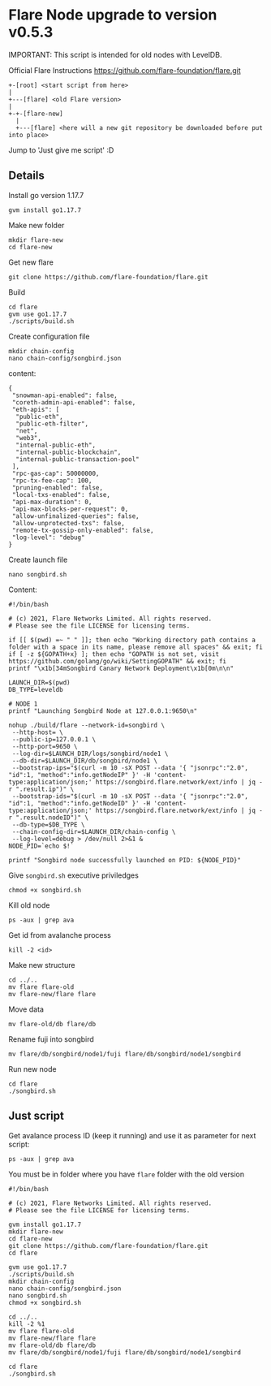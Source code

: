 # Flare Node upgrade to version v0.5.3

IMPORTANT: This script is intended for old nodes with LevelDB.

Official Flare Instructions
https://github.com/flare-foundation/flare.git

```
+-[root] <start script from here>
|
+---[flare] <old Flare version>
|
+-+-[flare-new]
  |
  +---[flare] <here will a new git repository be downloaded before put into place>
```



Jump to 'Just give me script' :D


## Details


Install go version 1.17.7
```
gvm install go1.17.7
```

Make new folder
```
mkdir flare-new
cd flare-new
```

Get new flare
```
git clone https://github.com/flare-foundation/flare.git
```


Build
```
cd flare
gvm use go1.17.7
./scripts/build.sh
```

Create configuration file
```
mkdir chain-config
nano chain-config/songbird.json
```

content:
```
{
 "snowman-api-enabled": false,
 "coreth-admin-api-enabled": false,
 "eth-apis": [
  "public-eth",
  "public-eth-filter",
  "net",
  "web3",
  "internal-public-eth",
  "internal-public-blockchain",
  "internal-public-transaction-pool"
 ],
 "rpc-gas-cap": 50000000,
 "rpc-tx-fee-cap": 100,
 "pruning-enabled": false,
 "local-txs-enabled": false,
 "api-max-duration": 0,
 "api-max-blocks-per-request": 0,
 "allow-unfinalized-queries": false,
 "allow-unprotected-txs": false,
 "remote-tx-gossip-only-enabled": false,
 "log-level": "debug"
}
```



Create launch file
```
nano songbird.sh
```

Content:
```
#!/bin/bash

# (c) 2021, Flare Networks Limited. All rights reserved.
# Please see the file LICENSE for licensing terms.

if [[ $(pwd) =~ " " ]]; then echo "Working directory path contains a folder with a space in its name, please remove all spaces" && exit; fi
if [ -z ${GOPATH+x} ]; then echo "GOPATH is not set, visit https://github.com/golang/go/wiki/SettingGOPATH" && exit; fi
printf "\x1b[34mSongbird Canary Network Deployment\x1b[0m\n\n"

LAUNCH_DIR=$(pwd)
DB_TYPE=leveldb

# NODE 1
printf "Launching Songbird Node at 127.0.0.1:9650\n"

nohup ./build/flare --network-id=songbird \
 --http-host= \
 --public-ip=127.0.0.1 \
 --http-port=9650 \
 --log-dir=$LAUNCH_DIR/logs/songbird/node1 \
 --db-dir=$LAUNCH_DIR/db/songbird/node1 \
 --bootstrap-ips="$(curl -m 10 -sX POST --data '{ "jsonrpc":"2.0", "id":1, "method":"info.getNodeIP" }' -H 'content-type:application/json;' https://songbird.flare.network/ext/info | jq -r ".result.ip")" \
 --bootstrap-ids="$(curl -m 10 -sX POST --data '{ "jsonrpc":"2.0", "id":1, "method":"info.getNodeID" }' -H 'content-type:application/json;' https://songbird.flare.network/ext/info | jq -r ".result.nodeID")" \
 --db-type=$DB_TYPE \
 --chain-config-dir=$LAUNCH_DIR/chain-config \
 --log-level=debug > /dev/null 2>&1 &
NODE_PID=`echo $!`

printf "Songbird node successfully launched on PID: ${NODE_PID}"
```


Give `songbird.sh` executive priviledges
```
chmod +x songbird.sh
```

Kill old node
```
ps -aux | grep ava
```
Get id from avalanche process
```
kill -2 <id>
```

Make new structure
```
cd ../..
mv flare flare-old
mv flare-new/flare flare
```

Move data
```
mv flare-old/db flare/db
```

Rename fuji into songbird
```
mv flare/db/songbird/node1/fuji flare/db/songbird/node1/songbird
```


Run new node
```
cd flare
./songbird.sh
```







## Just script

Get avalance process ID (keep it running) and use it as parameter for next script:
```
ps -aux | grep ava
```


You must be in folder where you have `flare` folder with the old version

```
#!/bin/bash

# (c) 2021, Flare Networks Limited. All rights reserved.
# Please see the file LICENSE for licensing terms.

gvm install go1.17.7
mkdir flare-new
cd flare-new
git clone https://github.com/flare-foundation/flare.git
cd flare

gvm use go1.17.7
./scripts/build.sh
mkdir chain-config
nano chain-config/songbird.json
nano songbird.sh
chmod +x songbird.sh

cd ../..
kill -2 %1
mv flare flare-old
mv flare-new/flare flare
mv flare-old/db flare/db
mv flare/db/songbird/node1/fuji flare/db/songbird/node1/songbird

cd flare
./songbird.sh
```



